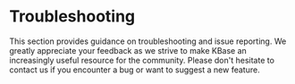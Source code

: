 # Troubleshooting

This section provides guidance on troubleshooting and issue reporting. We greatly appreciate your feedback as we strive to make KBase an increasingly useful resource for the community. Please don't hesitate to contact us if you encounter a bug or want to suggest a new feature. 

